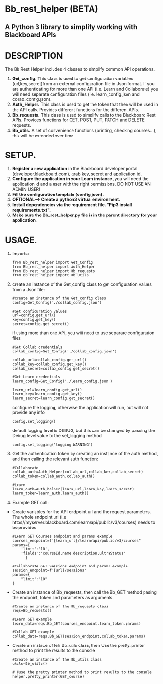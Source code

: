 # Bb_rest_helper (BETA)
## A Python 3 library to simplify working with Blackboard APIs

# DESCRIPTION

The Bb Rest Helper includes 4 classes to simpilfy common API operations.

1. **Get_config.** This class is used to get configuration variables (url,key,secret)from an external configuration file in Json format. If you are             authenticating for more than one API (i.e. Learn and Collaborate) you will need separate configuration files (i.e. learn_config.json and collab_config.json).
2. **Auth_Helper.** This class is used to get the token that then will be used in the API calls. Provides different functions for the different APIs.
3. **Bb_requests.** This class is used to simplify calls to the Blackboard Rest APIs. Provides functions for GET, POST, PUT, PATCH and DELETE requests.
4. **Bb_utils.** A set of convenience functions (printing, checking courses...), this will be extended over time.

# SETUP.

1. **Register a new application** in the Blackboard developer portal (developer.blackboard.com), grab key, secret and application id.
2. **Configure the application in your Learn instance** ,you will need the application id and a user with the right permissions. DO NOT USE AN ADMIN USER!
3. **Fill the configuration template (config.json).**
4. **OPTIONAL--> Create a python3 virtual environment.**
5. **Install dependencies via the requirement file. "Pip3 install requirements.txt".**
6. **Make sure the Bb_rest_helper.py file is in the parent directory for your application.**

# USAGE.

1. Imports:
    ```
    from Bb_rest_helper import Get_Config
    from Bb_rest_helper import Auth_Helper
    from Bb_rest_helper import Bb_requests
    from Bb_rest_helper import Bb_Utils
    ```
2. create an instance of the Get_config class to get configuration values from a Json file: 
    ```
    #create an instance of the Get_config class
    config=Get_Config('./collab_config.json')

    #Get configuration values
    url=config.get_url()
    key=config.get_key()
    secret=config.get_secret()
    ```
    if using more than one API, you will need to use separate configuration files
    
    ```
    #Get Collab credentials
    collab_config=Get_Config('./collab_config.json')
    
    collab_url=collab_config.get_url()
    collab_key=collab_config.get_key()
    collab_secret=collab_config.get_secret()
    
    #Get Learn credentials
    learn_config=Get_Config('./learn_config.json')
    
    learn_url=learn_config.get_url()
    learn_key=learn_config.get_key()
    learn_secret=learn_config.get_secret()
    ```
    configure the logging, otherwise the application will run, but will not provide any info
    
    ```
    config.set_logging()
    ````
    default logging level is DEBUG, but this can be changed by passing the Debug level value to the set_logging method
    
    ```
    config.set_logging('logging.WARNING')
    
3. Get the authentication token by creating an instance of the auth method, and then calling the relevant auth function:
    ```
    #Collaborate
    collab_auth=Auth_Helper(collab_url,collab_key,collab_secret)
    collab_token=collab_auth.collab_auth()
    
    #Learn
    learn_auth=Auth_helper(learn_url,learn_key,learn_secret)
    learn_token=learn_auth.learn_auth()
    
    ```
4. Example GET call:

* Create variables for the API endpoint url and the request parameters. The whole endpoint url (i.e https//myserver.blackboard.com/learn/api/public/v3/courses)     needs to be provided  
    ```
    #Learn GET Courses endpoint and params example
    courses_endpoint=f'{learn_url}/learn/api/public/v3/courses"
    params={
        'limit':'10',
        'fields':'courseId,name,description,ultraStatus'
          }
          
    #Collaborate GET Sessions endpoint and params example
    session_endpoint=f'{url}/sessions'
    params={
        "limit":"10"
    }
     ```   
* Create an instance of Bb_requests, then call the Bb_GET method pasing the endpoint, token and parameters as arguments.
    ```
    #Create an instance of the Bb_requests class
    reqs=Bb_requests()
    
    #Learn GET example
    learn_data=reqs.Bb_GET(courses_endpoint,learn_token,params)
    
    #Collab GET example
    collab_data=reqs.Bb_GET(session_endpoint,collab_token,params)
    ```
* Create an instace of teh Bb_utils class, then Use the pretty_printer method to print the  results to the console
    ```
    #Create an instance of the Bb_utils class
    utils=Bb_utils()
    
    # Uuse the pretty printer method to print results to the console
    helper.pretty_printer(GET_course)
    ```
